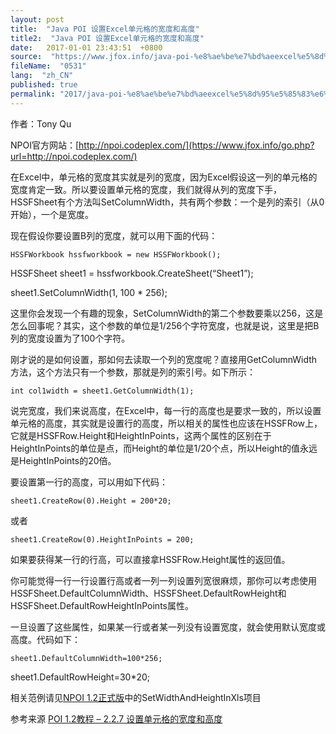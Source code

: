 ```yaml
---
layout: post
title:  "Java POI 设置Excel单元格的宽度和高度"
title2:  "Java POI 设置Excel单元格的宽度和高度"
date:   2017-01-01 23:43:51  +0800
source:  "https://www.jfox.info/java-poi-%e8%ae%be%e7%bd%aeexcel%e5%8d%95%e5%85%83%e6%a0%bc%e7%9a%84%e5%ae%bd%e5%ba%a6%e5%92%8c%e9%ab%98%e5%ba%a6.html"
fileName:  "0531"
lang:  "zh_CN"
published: true
permalink: "2017/java-poi-%e8%ae%be%e7%bd%aeexcel%e5%8d%95%e5%85%83%e6%a0%bc%e7%9a%84%e5%ae%bd%e5%ba%a6%e5%92%8c%e9%ab%98%e5%ba%a6.html"
---
```




作者：Tony Qu

NPOI官方网站：[http://npoi.codeplex.com/](https://www.jfox.info/go.php?url=http://npoi.codeplex.com/)

在Excel中，单元格的宽度其实就是列的宽度，因为Excel假设这一列的单元格的宽度肯定一致。所以要设置单元格的宽度，我们就得从列的宽度下手，HSSFSheet有个方法叫SetColumnWidth，共有两个参数：一个是列的索引（从0开始），一个是宽度。

现在假设你要设置B列的宽度，就可以用下面的代码：

    HSSFWorkbook hssfworkbook = new HSSFWorkbook();

HSSFSheet sheet1 = hssfworkbook.CreateSheet(“Sheet1”);

sheet1.SetColumnWidth(1, 100 * 256);

这里你会发现一个有趣的现象，SetColumnWidth的第二个参数要乘以256，这是怎么回事呢？其实，这个参数的单位是1/256个字符宽度，也就是说，这里是把B列的宽度设置为了100个字符。

刚才说的是如何设置，那如何去读取一个列的宽度呢？直接用GetColumnWidth方法，这个方法只有一个参数，那就是列的索引号。如下所示：

    int col1width = sheet1.GetColumnWidth(1);

说完宽度，我们来说高度，在Excel中，每一行的高度也是要求一致的，所以设置单元格的高度，其实就是设置行的高度，所以相关的属性也应该在HSSFRow上，它就是HSSFRow.Height和HeightInPoints，这两个属性的区别在于HeightInPoints的单位是点，而Height的单位是1/20个点，所以Height的值永远是HeightInPoints的20倍。

要设置第一行的高度，可以用如下代码：

    sheet1.CreateRow(0).Height = 200*20;

或者

    sheet1.CreateRow(0).HeightInPoints = 200;

如果要获得某一行的行高，可以直接拿HSSFRow.Height属性的返回值。

你可能觉得一行一行设置行高或者一列一列设置列宽很麻烦，那你可以考虑使用HSSFSheet.DefaultColumnWidth、HSSFSheet.DefaultRowHeight和HSSFSheet.DefaultRowHeightInPoints属性。

一旦设置了这些属性，如果某一行或者某一列没有设置宽度，就会使用默认宽度或高度。代码如下：

    sheet1.DefaultColumnWidth=100*256;

sheet1.DefaultRowHeight=30*20;

相关范例请见[NPOI 1.2正式版](https://www.jfox.info/go.php?url=http://npoi.codeplex.com/Release/ProjectReleases.aspx?ReleaseId=21991)中的SetWidthAndHeightInXls项目

参考来源 [POI 1.2教程 – 2.2.7 设置单元格的宽度和高度 ](https://www.jfox.info/go.php?url=http://www.jfox.info/url.php?url=http%3A%2F%2Fz3sm2012.iteye.com%2Fblog%2F1429239)
